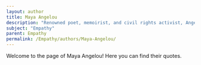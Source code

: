 ```yaml
---
layout: author
title: Maya Angelou
description: "Renowned poet, memoirist, and civil rights activist, Angelou has spoken about the power of empathy and human connection in her literary works and public speeches."
subject: "Empathy"
parent: Empathy
permalink: /Empathy/authors/Maya-Angelou/
---
```


Welcome to the page of Maya Angelou! Here you can find their quotes.
